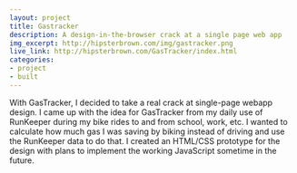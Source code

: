 ```yaml
---
layout: project
title: Gastracker
description: A design-in-the-browser crack at a single page web app
img_excerpt: http://hipsterbrown.com/img/gastracker.png
live_link: http://hipsterbrown.com/GasTracker/index.html
categories:
- project
- built
---
```


With GasTracker, I decided to take a real crack at single-page webapp design. I came up with the idea for GasTracker from my daily use of RunKeeper during my bike rides to and from school, work, etc. I wanted to calculate how much gas I was saving by biking instead of driving and use the RunKeeper data to do that. I created an HTML/CSS prototype for the design with plans to implement the working JavaScript sometime in the future.
